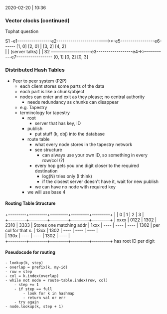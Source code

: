 2020-02-20 | 10:36


### Vector clocks (continued)

Tophat question

S1 -e1-----------------e2------------------------>>-e5-----------------e6------
    [1, 0]             [2, 0]                   |  [3, 2]             [4, 2]   
                                                |
                                                | (server talks)
                                                |
                                                |
S2 --------------------e3------------------e4->>-----------e7------------------
                       [0, 1]              [0, 2]         [0, 3]                                   



### Distributed Hash Tables

- Peer to peer system (P2P)
    - each client stores some parts of the data 
    - each part is like a chunk/object 
    - nodes can enter and exit as they please; no central authority 
        - needs redundancy as chunks can disappear
    - e.g. Tapestry 
    - terminology for tapestry
        - root
            - server that has key, ID 
        - publish
            - put stuff (k, obj) into the database
        - route table
            - what every node stores in the tapestry network
            - see structure
                - can always use your own ID, so something in every row/col (?)
            - every hop gets you one digit closer to the required destination
                - log(N) tries only (I think)
                - if the closest server doesn't have it, wait for new publish
            - we can have no node with required key 
        - we will use base 4


#### Routing Table Structure 

+---------+---------+---------+---------+---------+
|         |    0    |    1    |    2    |    3    |                    
+---------+---------+---------+---------+---------+
|   xxxx  |  0122   |  1302   |  2310   |  3333   |  Stores one matching addr
|   1xxx  |  ----   |  ----   |  ----   |  1302   |  per col for that x.
|   13xx  |  1302   |  ----   |  ----   |  ----   |                    
|   130x  |  ----   |  ----   |  1302   |  ----   |                    
+---------+---------+---------+---------+---------+
 has root
 ID per
 digit


#### Pseudocode for routing
    - lookup(k, step)
    - overlap = prefix(k, my-id)
    - row = step 
    - col = k.index(overlap)
    - while not node = route-table.index(row, col)
        - step += 1 
        - if step == full
            - look for k in hashmap 
            - return val or err
        - try again 
    - node.lookup(k, step + 1)
